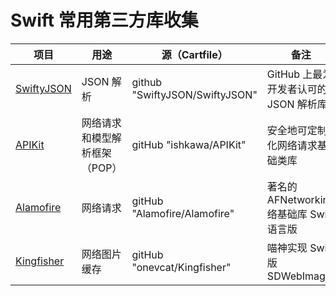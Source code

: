 # Swift 常用第三方库收集


| 项目 | 用途 | 源（Cartfile） | 备注 |
| --- | --- | --- | --- |
| [SwiftyJSON](https://github.com/SwiftyJSON/SwiftyJSON) | JSON 解析 | github "SwiftyJSON/SwiftyJSON"  | GitHub 上最为开发者认可的 JSON 解析库 |
| [APIKit](https://github.com/ishkawa/APIKit) | 网络请求和模型解析框架（POP） | gitHub "ishkawa/APIKit" | 安全地可定制化网络请求基础类库 |
| [Alamofire](https://github.com/Alamofire/Alamofire) | 网络请求 | gitHub "Alamofire/Alamofire" | 著名的 AFNetworking 络基础库 Swift 语言版 |
| [Kingfisher](https://github.com/onevcat/Kingfisher) | 网络图片缓存 | gitHub "onevcat/Kingfisher" | 喵神实现 Swift 版 SDWebImage |


